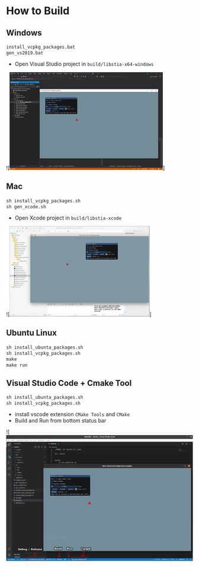 # How to Build 

## Windows
```
install_vcpkg_packages.bat
gen_vs2019.bat
```
- Open Visual Studio project in `build/libstia-x64-windows`

![[<img src="doc/screenshot/2021-03-17_Project_Setup-Windows-quad.png">](doc/screenshot/2021-03-17_Project_Setup-Windows.png)]

## Mac
```
sh install_vcpkg_packages.sh
sh gen_xcode.sh
```
- Open Xcode project in `build/libstia-xcode`

![[<img src="doc/screenshot/2021-03-17_Project_Setup-Mac-quad.png">](doc/screenshot/2021-03-17_Project_Setup-Mac.png)]

## Ubuntu Linux
```
sh install_ubunta_packages.sh
sh install_vcpkg_packages.sh
make
make run
```

## Visual Studio Code + Cmake Tool
```
sh install_ubunta_packages.sh
sh install_vcpkg_packages.sh
```
- install vscode extension `CMake Tools` and `CMake`
- Build and Run from bottom status bar

![[<img src="doc/screenshot/2021-03-17_Project_Setup-Linux-half.png">](doc/screenshot/2021-03-17_Project_Setup-Linux.png)
